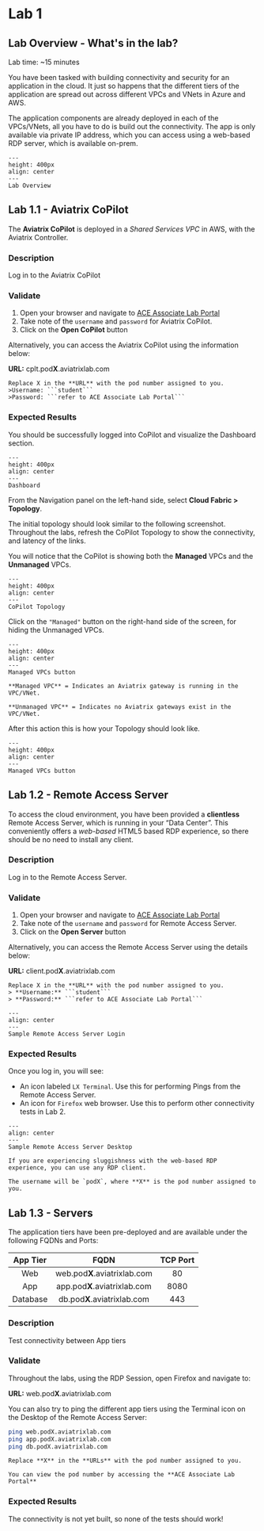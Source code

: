 # Lab 1

## Lab Overview - What's in the lab?
Lab time: ~15 minutes

You have been tasked with building connectivity and security for an application in the cloud. It just so happens that the different tiers of the application are spread out across different VPCs and VNets in Azure and AWS.

The application components are already deployed in each of the VPCs/VNets, all you have to do is build out the connectivity. The app is only available via private IP address, which you can access using a web-based RDP server, which is available on-prem.

```{figure} images/lab1-topology.png
---
height: 400px
align: center
---
Lab Overview
```

## Lab 1.1 - Aviatrix CoPilot
The **Aviatrix CoPilot** is deployed in a *Shared Services VPC* in AWS, with the Aviatrix Controller. 
### Description
Log in to the Aviatrix CoPilot
### Validate
1. Open your browser and navigate to <a href="https://associate-portal.ace.aviatrixlab.com" target="_blank">ACE Associate Lab Portal</a>
2. Take note of the `username` and `password` for Aviatrix CoPilot.
3. Click on the **Open CoPilot** button

Alternatively, you can access the Aviatrix CoPilot using the information below:

**URL:** cplt.pod**X**.aviatrixlab.com  

```{note}
Replace X in the **URL** with the pod number assigned to you. 
>Username: ```student```   
>Password: ```refer to ACE Associate Lab Portal```
```

### Expected Results
You should be successfully logged into CoPilot and visualize the Dashboard section.

```{figure} images/lab1-dashboard.png
---
height: 400px
align: center
---
Dashboard
```

From the Navigation panel on the left-hand side, select **Cloud Fabric > Topology**. 

The initial topology should look similar to the following screenshot.  Throughout the labs, refresh the CoPilot Topology to show the connectivity, and latency of the links. 

You will notice that the CoPilot is showing both the **Managed** VPCs and the **Unmanaged** VPCs.

```{figure} images/lab1-copilot-topology.png
---
height: 400px
align: center
---
CoPilot Topology
```

Click on the `"Managed"` button on the right-hand side of the screen, for hiding the Unmanaged VPCs.

```{figure} images/lab1-copilot-managedvpc.png
---
height: 400px
align: center
---
Managed VPCs button
```

```{note}
**Managed VPC** = Indicates an Aviatrix gateway is running in the VPC/VNet.

**Unmanaged VPC** = Indicates no Aviatrix gateways exist in the VPC/VNet.
```

After this action this is how your Topology should look like.

```{figure} images/lab1-copilot-managedtopo.png
---
height: 400px
align: center
---
Managed VPCs button
```

## Lab 1.2 - Remote Access Server
To access the cloud environment, you have been provided a **clientless** Remote Access Server, which is running in your “Data Center”. This conveniently offers a *web-based* HTML5 based RDP experience, so there should be no need to install any client.

### Description
Log in to the Remote Access Server.

### Validate
1. Open your browser and navigate to <a href="https://associate-portal.ace.aviatrixlab.com" target="_blank">ACE Associate Lab Portal</a>
2. Take note of the `username` and `password` for Remote Access Server.
3. Click on the **Open Server** button

Alternatively, you can access the Remote Access Server using the details below:

**URL:** client.pod**X**.aviatrixlab.com  

```{note}
Replace X in the **URL** with the pod number assigned to you. 
> **Username:** ```student```   
> **Password:** ```refer to ACE Associate Lab Portal```
```

```{figure} images/ras-login.png
---
align: center
---
Sample Remote Access Server Login
```

### Expected Results
Once you log in, you will see:
- An icon labeled `LX Terminal`. Use this for performing Pings from the Remote Access Server.
- An icon for `Firefox` web browser. Use this to perform other connectivity tests in Lab 2.

```{figure} images/ras-desktop.png
---
align: center
---
Sample Remote Access Server Desktop
```

```{note}
If you are experiencing sluggishness with the web-based RDP experience, you can use any RDP client. 

The username will be `podX`, where **X** is the pod number assigned to you.
```

## Lab 1.3 - Servers
The application tiers have been pre-deployed and are available under the following FQDNs and Ports:

| App Tier  | FQDN  | TCP Port  |
|:---------:|:-----:|:---------:|
| Web       | web.pod**X**.aviatrixlab.com  | 80  |
| App       | app.pod**X**.aviatrixlab.com  | 8080  |
| Database  | db.pod**X**.aviatrixlab.com | 443 |

### Description
Test connectivity between App tiers
### Validate
Throughout the labs, using the RDP Session, open Firefox and navigate to:

**URL:** web.pod**X**.aviatrixlab.com

You can also try to ping the different app tiers using the Terminal icon on the Desktop of the Remote Access Server:

```bash
ping web.podX.aviatrixlab.com
ping app.podX.aviatrixlab.com
ping db.podX.aviatrixlab.com
```

```{hint}
Replace **X** in the **URLs** with the pod number assigned to you. 

You can view the pod number by accessing the **ACE Associate Lab Portal**
```

### Expected Results
The connectivity is not yet built, so none of the tests should work!
